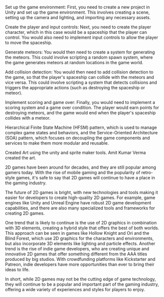



Set up the game environment: First, you need to create a new project in Unity and set up the game environment. This involves creating a scene, setting up the camera and lighting, and importing any necessary assets.

Create the player and input controls: Next, you need to create the player character, which in this case would be a spaceship that the player can control. You would also need to implement input controls to allow the player to move the spaceship.

Generate meteors: You would then need to create a system for generating the meteors. This could involve scripting a random spawn system, where the game generates meteors at random locations in the game world.

Add collision detection: You would then need to add collision detection to the game, so that the player's spaceship can collide with the meteors and vice versa. This could involve scripting a system that detects collisions and triggers the appropriate actions (such as destroying the spaceship or meteor).

Implement scoring and game over: Finally, you would need to implement a scoring system and a game over condition. The player would earn points for destroying meteors, and the game would end when the player's spaceship collides with a meteor.



Hierarchical Finite State Machine (HFSM) pattern, which is used to manage complex game states and behaviors, and the Service-Oriented Architecture (SOA) pattern, which focuses on decoupling the game components and services to make them more modular and reusable.

Created Art using the unity and sprite maker tools.
Amit Kumar Verma created the art.




2D games have been around for decades, and they are still popular among gamers today. With the rise of mobile gaming and the popularity of retro-style games, it's safe to say that 2D games will continue to have a place in the gaming industry.

The future of 2D games is bright, with new technologies and tools making it easier for developers to create high-quality 2D games. For example, game engines like Unity and Unreal Engine have robust 2D game development capabilities, and there are also many specialized tools and frameworks for creating 2D games.

One trend that is likely to continue is the use of 2D graphics in combination with 3D elements, creating a hybrid style that offers the best of both worlds. This approach can be seen in games like Hollow Knight and Ori and the Blind Forest, which use 2D graphics for the characters and environments, but also incorporate 3D elements like lighting and particle effects.
Another trend is the rise of indie game developers, who are creating unique and innovative 2D games that offer something different from the AAA titles produced by big studios. With crowdfunding platforms like Kickstarter and Patreon, indie developers have more opportunities than ever to bring their ideas to life.

In short, while 2D games may not be the cutting edge of game technology, they will continue to be a popular and important part of the gaming industry, offering a wide variety of experiences and styles for players to enjoy.

